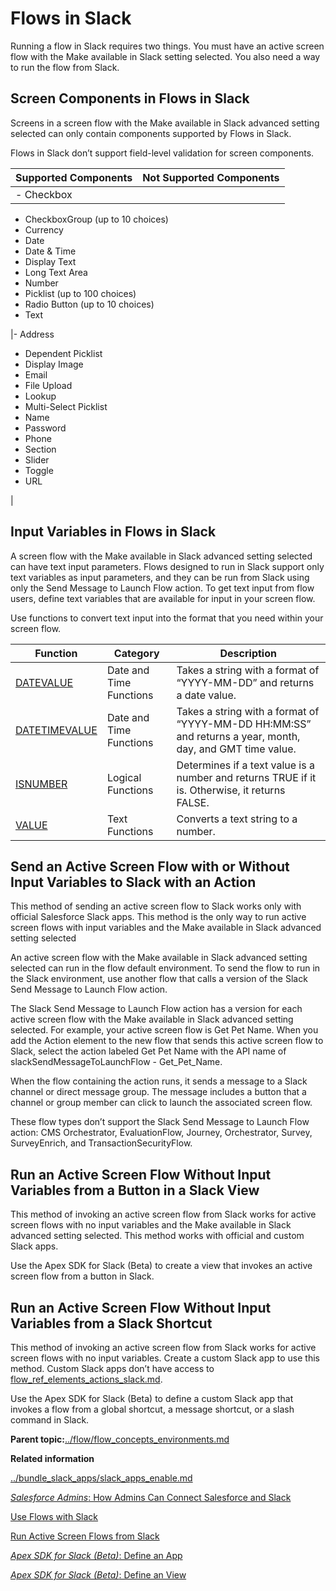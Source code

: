 # Flows in Slack

Running a flow in Slack requires two things. You must have an active screen flow with the Make available in Slack setting selected. You also need a way to run the flow from Slack.

## Screen Components in Flows in Slack

Screens in a screen flow with the Make available in Slack advanced setting selected can only contain components supported by Flows in Slack.

Flows in Slack don’t support field-level validation for screen components.

|Supported Components|Not Supported Components|
|--------------------|------------------------|
|-   Checkbox
-   CheckboxGroup \(up to 10 choices\)
-   Currency
-   Date
-   Date & Time
-   Display Text
-   Long Text Area
-   Number
-   Picklist \(up to 100 choices\)
-   Radio Button \(up to 10 choices\)
-   Text

|-   Address
-   Dependent Picklist
-   Display Image
-   Email
-   File Upload
-   Lookup
-   Multi-Select Picklist
-   Name
-   Password
-   Phone
-   Section
-   Slider
-   Toggle
-   URL

|

## Input Variables in Flows in Slack

A screen flow with the Make available in Slack advanced setting selected can have text input parameters. Flows designed to run in Slack support only text variables as input parameters, and they can be run from Slack using only the Send Message to Launch Flow action. To get text input from flow users, define text variables that are available for input in your screen flow.

Use functions to convert text input into the format that you need within your screen flow.

|Function|Category|Description|
|--------|--------|-----------|
|[DATEVALUE](https://help.salesforce.com/s/articleView?id=sf.customize_functions_datevalue.htm)|Date and Time Functions|Takes a string with a format of “YYYY-MM-DD” and returns a date value.|
|[DATETIMEVALUE](https://help.salesforce.com/s/articleView?id=customize_functions_datetimevalue.htm)|Date and Time Functions|Takes a string with a format of “YYYY-MM-DD HH:MM:SS” and returns a year, month, day, and GMT time value.|
|[ISNUMBER](https://help.salesforce.com/s/articleView?id=customize_functions_isnumber.htm)|Logical Functions|Determines if a text value is a number and returns TRUE if it is. Otherwise, it returns FALSE.|
|[VALUE](https://help.salesforce.com/s/articleView?id=customize_functions_value.htm)|Text Functions|Converts a text string to a number.|

## Send an Active Screen Flow with or Without Input Variables to Slack with an Action

This method of sending an active screen flow to Slack works only with official Salesforce Slack apps. This method is the only way to run active screen flows with input variables and the Make available in Slack advanced setting selected

An active screen flow with the Make available in Slack advanced setting selected can run in the flow default environment. To send the flow to run in the Slack environment, use another flow that calls a version of the Slack Send Message to Launch Flow action.

The Slack Send Message to Launch Flow action has a version for each active screen flow with the Make available in Slack advanced setting selected. For example, your active screen flow is Get Pet Name. When you add the Action element to the new flow that sends this active screen flow to Slack, select the action labeled Get Pet Name with the API name of slackSendMessageToLaunchFlow - Get\_Pet\_Name.

When the flow containing the action runs, it sends a message to a Slack channel or direct message group. The message includes a button that a channel or group member can click to launch the associated screen flow.

These flow types don’t support the Slack Send Message to Launch Flow action: CMS Orchestrator, EvaluationFlow, Journey, Orchestrator, Survey, SurveyEnrich, and TransactionSecurityFlow.

## Run an Active Screen Flow Without Input Variables from a Button in a Slack View

This method of invoking an active screen flow from Slack works for active screen flows with no input variables and the Make available in Slack advanced setting selected. This method works with official and custom Slack apps.

Use the Apex SDK for Slack \(Beta\) to create a view that invokes an active screen flow from a button in Slack.

## Run an Active Screen Flow Without Input Variables from a Slack Shortcut

This method of invoking an active screen flow from Slack works for active screen flows with no input variables. Create a custom Slack app to use this method. Custom Slack apps don’t have access to [flow\_ref\_elements\_actions\_slack.md](flow_ref_elements_actions_slack.md).

Use the Apex SDK for Slack \(Beta\) to define a custom Slack app that invokes a flow from a global shortcut, a message shortcut, or a slash command in Slack.

**Parent topic:**[../flow/flow\_concepts\_environments.md](../flow/flow_concepts_environments.md)

**Related information**  


[../bundle\_slack\_apps/slack\_apps\_enable.md](../bundle_slack_apps/slack_apps_enable.md)

[*Salesforce Admins*: How Admins Can Connect Salesforce and Slack](https://admin.salesforce.com/blog/2021/how-admins-can-connect-salesforce-and-slack)

[Use Flows with Slack](../flow/flow_build_use_flows_with_slack.md)

[Run Active Screen Flows from Slack](../flow/flow_build_run_screen_flow_from_slack.md)

[*Apex SDK for Slack \(Beta\)*: Define an App](https://developer.salesforce.com/docs/platform/salesforce-slack-sdk/guide/app-definition.html)

[*Apex SDK for Slack \(Beta\)*: Define an View](https://developer.salesforce.com/docs/platform/salesforce-slack-sdk/guide/views_create.html)

